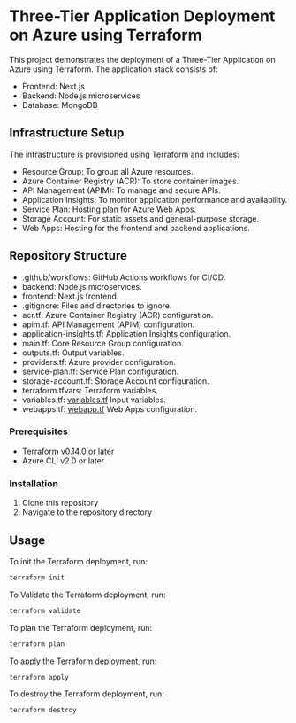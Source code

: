 # Three-Tier Application Deployment on Azure using Terraform

This project demonstrates the deployment of a Three-Tier Application on Azure using Terraform. The application stack consists of:

- Frontend: Next.js
- Backend: Node.js microservices
- Database: MongoDB

## Infrastructure Setup

The infrastructure is provisioned using Terraform and includes:

- Resource Group: To group all Azure resources.
- Azure Container Registry (ACR): To store container images.
- API Management (APIM): To manage and secure APIs.
- Application Insights: To monitor application performance and availability.
- Service Plan: Hosting plan for Azure Web Apps.
- Storage Account: For static assets and general-purpose storage.
- Web Apps: Hosting for the frontend and backend applications.

## Repository Structure

- .github/workflows: GitHub Actions workflows for CI/CD.
- backend: Node.js microservices.
- frontend: Next.js frontend.
- .gitignore: Files and directories to ignore.
- acr.tf: Azure Container Registry (ACR) configuration.
- apim.tf: API Management (APIM) configuration.
- application-insights.tf: Application Insights configuration.
- main.tf: Core Resource Group configuration.
- outputs.tf: Output variables.
- providers.tf: Azure provider configuration.
- service-plan.tf: Service Plan configuration.
- storage-account.tf: Storage Account configuration.
- terraform.tfvars: Terraform variables.
- variables.tf: [variables.tf](variables.tf) Input variables.
- webapps.tf: [webapp.tf](webapps.tf) Web Apps configuration.

### Prerequisites

- Terraform v0.14.0 or later
- Azure CLI v2.0 or later

### Installation

1. Clone this repository
2. Navigate to the repository directory

## Usage

To init the Terraform deployment, run:

```sh
terraform init
```

To Validate the Terraform deployment, run:

```sh
terraform validate
```

To plan the Terraform deployment, run:

```sh
terraform plan
```

To apply the Terraform deployment, run:

```sh
terraform apply
```

To destroy the Terraform deployment, run:

```sh
terraform destroy
```
